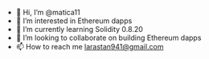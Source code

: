 - 👋 Hi, I’m @matica11
- 👀 I’m interested in Ethereum dapps
- 🌱 I’m currently learning Solidity 0.8.20
- 💞️ I’m looking to collaborate on building Ethereum dapps
- 📫 How to reach me larastan941@gmail.com

<!---
matica11/matica11 is a ✨ special ✨ repository because its `README.md` (this file) appears on your GitHub profile.
You can click the Preview link to take a look at your changes.
--->
